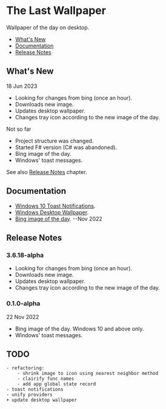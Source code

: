 # The Last Wallpaper

Wallpaper of the day on desktop.

- [What's New](#whats-new)
- [Documentation](#documentation)
- [Release Notes](#release-notes)

## What's New

18 Jun 2023

- Looking for changes from bing (once an hour).
- Downloads new image.
- Updates desktop wallpaper.
- Changes tray icon according to the new image of the day.

Not so far

- Project structure was changed.
- Started F# version (C# was abandoned).
- Bing image of the day.
- Windows' toast messages.

See also [Release Notes](#release-notes) chapter.

## Documentation

- [Windows 10 Toast Notifications](/docs/win10_toast_notifications.md).
- [Windows Desktop Wallpaper](/docs/windows_desktop_wallpaper.md).
- [Bing image of the day](/docs/bing_nov-2022.md). --Nov 2022

## Release Notes

<!-- omit in toc -->
### 3.6.18-alpha

- Looking for changes from bing (once an hour).
- Downloads new image.
- Updates desktop wallpaper.
- Changes tray icon according to the new image of the day.

<!-- omit in toc -->
### 0.1.0-alpha

22 Nov 2022

- Bing image of the day. Windows 10 and above only.
- Windows' toast messages.

<!-- omit in toc -->
## TODO

```text
- refactoring:
    - shrink image to icon using nearest neighbor method
    - clairify funс names
    - add app global state record
- toast notifications
- unify providers
+ update desktop wallpaper
```
